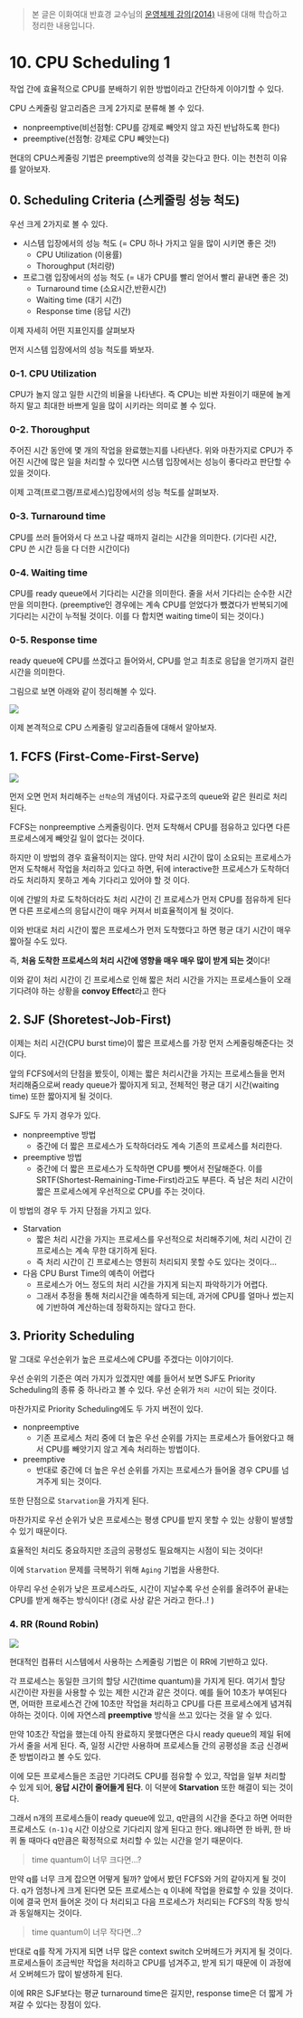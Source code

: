 > 본 글은 이화여대 반효경 교수님의 [운영체제 강의(2014)](http://www.kocw.net/home/search/kemView.do?kemId=1046323) 내용에 대해 학습하고 정리한 내용입니다.


# 10. CPU Scheduling 1

작업 간에 효율적으로 CPU를 분배하기 위한 방법이라고 간단하게 이야기할 수 있다. 

CPU 스케줄링 알고리즘은 크게 2가지로 분류해 볼 수 있다. 

- nonpreemptive(비선점형: CPU를 강제로 빼앗지 않고 자진 반납하도록 한다)
- preemptive(선점형: 강제로 CPU 빼앗는다)

현대의 CPU스케줄링 기법은 preemptive의 성격을 갖는다고 한다. 이는 천천히 이유를 알아보자.

## 0. Scheduling Criteria (스케줄링 성능 척도)

우선 크게 2가지로 볼 수 있다. 

- 시스템 입장에서의 성능 척도 (= CPU 하나 가지고 일을 많이 시키면 좋은 것!)
    - CPU Utilization (이용률)
    - Thoroughput (처리량)
- 프로그램 입장에서의 성능 척도 (= 내가 CPU를 빨리 얻어서 빨리 끝내면 좋은 것)
    - Turnaround time (소요시간,반환시간)
    - Waiting time (대기 시간)
    - Response time (응답 시간)

이제 자세히 어떤 지표인지를 살펴보자

먼저 시스템 입장에서의 성능 척도를 봐보자. 

### 0-1. CPU Utilization

CPU가 놀지 않고 일한 시간의 비율을 나타낸다. 즉 CPU는 비싼 자원이기 때문에 놀게하지 말고 최대한 바쁘게 일을 많이 시키라는 의미로 볼 수 있다. 

### 0-2. Thoroughput

주어진 시간 동안에 몇 개의 작업을 완료했는지를 나타낸다. 위와 마찬가지로 CPU가 주어진 시간에 많은 일을 처리할 수 있다면 시스템 입장에서는 성능이 좋다라고 판단할 수 있을 것이다. 

이제 고객(프로그램/프로세스)입장에서의 성능 척도를 살펴보자. 

### 0-3. Turnaround time

CPU를 쓰러 들어와서 다 쓰고 나갈 때까지 걸리는 시간을 의미한다. (기다린 시간, CPU 쓴 시간 등을 다 더한 시간이다)

### 0-4. Waiting time

CPU를 ready queue에서 기다리는 시간을 의미한다. 줄을 서서 기다리는 순수한 시간만을 의미한다. (preemptive인 경우에는 계속 CPU를 얻었다가 뺐겼다가 반복되기에 기다리는 시간이 누적될 것이다. 이를 다 합치면 waiting time이 되는 것이다.)

### 0-5. Response time

ready queue에 CPU를 쓰겠다고 들어와서, CPU를 얻고 최초로 응답을 얻기까지 걸린 시간을 의미한다. 


그림으로 보면 아래와 같이 정리해볼 수 있다. 

![](https://img1.daumcdn.net/thumb/R1280x0/?scode=mtistory2&fname=https%3A%2F%2Fblog.kakaocdn.net%2Fdn%2FruvCB%2Fbtrcb79EUPo%2FjE9Kl4jokNibMCZE8v3dYk%2Fimg.png)

이제 본격적으로 CPU 스케줄링 알고리즘들에 대해서 알아보자. 

## 1. FCFS (First-Come-First-Serve)

![](https://i.imgur.com/Hh6iSYM.png)


먼저 오면 먼저 처리해주는 `선착순`의 개념이다. 자료구조의 queue와 같은 원리로 처리된다. 

FCFS는 nonpreemptive 스케줄링이다. 먼저 도착해서 CPU를 점유하고 있다면 다른 프로세스에게 빼앗길 일이 없다는 것이다. 

하지만 이 방법의 경우 효율적이지는 않다. 만약 처리 시간이 많이 소요되는 프로세스가 먼저 도착해서 작업을 처리하고 있다고 하면, 뒤에 interactive한 프로세스가 도착하더라도 처리하지 못하고 계속 기다리고 있어야 할 것 이다. 

이에 간발의 차로 도착하더라도 처리 시간이 긴 프로세스가 먼저 CPU를 점유하게 된다면 다른 프로세스의 응답시간이 매우 커져서 비효율적이게 될 것이다. 

이와 반대로 처리 시간이 짧은 프로세스가 먼저 도착했다고 하면 평균 대기 시간이 매우 짧아질 수도 있다. 

즉, **처음 도착한 프로세스의 처리 시간에 영향을 매우 매우 많이 받게 되는 것**이다! 

이와 같이 처리 시간이 긴 프로세스로 인해 짧은 처리 시간을 가지는 프로세스들이 오래 기다려야 하는 상황을 **convoy Effect**라고 한다

## 2. SJF (Shoretest-Job-First)

이제는 처리 시간(CPU burst time)이 짧은 프로세스를 가장 먼저 스케줄링해준다는 것이다. 

앞의 FCFS에서의 단점을 봤듯이, 이제는 짧은 처리시간을 가지는 프로세스들을 먼저 처리해줌으로써 ready queue가 짧아지게 되고, 전체적인 평균 대기 시간(waiting time) 또한 짧아지게 될 것이다. 

SJF도 두 가지 경우가 있다. 

- nonpreemptive 방법
    - 중간에 더 짧은 프로세스가 도착하더라도 계속 기존의 프로세스를 처리한다.
- preemptive 방법
    - 중간에 더 짧은 프로세스가 도착하면 CPU를 뺏어서 전달해준다. 이를 SRTF(Shortest-Remaining-Time-First)라고도 부른다. 즉 남은 처리 시간이 짧은 프로세스에게 우선적으로 CPU를 주는 것이다. 

이 방법의 경우 두 가지 단점을 가지고 있다. 

- Starvation
    - 짧은 처리 시간을 가지는 프로세스를 우선적으로 처리해주기에, 처리 시간이 긴 프로세스는 계속 무한 대기하게 된다. 
    - 즉 처리 시간이 긴 프로세스는 영원히 처리되지 못할 수도 있다는 것이다... 
- 다음 CPU Burst Time의 예측이 어렵다
    - 프로세스가 어느 정도의 처리 시간을 가지게 되는지 파악하기가 어렵다. 
    - 그래서 추정을 통해 처리시간을 예측하게 되는데, 과거에 CPU를 얼마나 썼는지에 기반하여 계산하는데 정확하지는 않다고 한다.  
    
    
## 3. Priority Scheduling 

말 그대로 우선순위가 높은 프로세스에 CPU를 주겠다는 이야기이다. 

우선 순위의 기준은 여러 가지가 있겠지만 예를 들어서 보면 SJF도 Priority Scheduling의 종류 중 하나라고 볼 수 있다. 우선 순위가 `처리 시간`이 되는 것이다.

마찬가지로 Priority Scheduling에도 두 가지 버전이 있다. 

- nonpreemptive
    - 기존 프로세스 처리 중에 더 높은 우선 순위를 가지는 프로세스가 들어왔다고 해서 CPU를 빼앗기지 않고 계속 처리하는 방법이다.
- preemptive
    - 반대로 중간에 더 높은 우선 순위를 가지는 프로세스가 들어올 경우 CPU를 넘겨주게 되는 것이다. 

또한 단점으로 `Starvation`을 가지게 된다. 

마찬가지로 우선 순위가 낮은 프로세스는 평생 CPU를 받지 못할 수 있는 상황이 발생할 수 있기 때문이다. 

효율적인 처리도 중요하지만 조금의 공평성도 필요해지는 시점이 되는 것이다!

이에 `Starvation` 문제를 극복하기 위해 `Aging` 기법을 사용한다. 

아무리 우선 순위가 낮은 프로세스라도, 시간이 지날수록 우선 순위를 올려주어 끝내는 CPU를 받게 해주는 방식이다! (경로 사상 같은 거라고 한다..! )

### 4. RR (Round Robin)

![](https://i.imgur.com/4GsRrdu.png)

현대적인 컴퓨터 시스템에서 사용하는 스케줄링 기법은 이 RR에 기반하고 있다. 

각 프로세스는 동일한 크기의 할당 시간(time quantum)을 가지게 된다. 여기서 할당 시간이란 자원을 사용할 수 있는 제한 시간과 같은 것이다. 예를 들어 10초가 부여된다면, 어떠한 프로세스건 간에 10초만 작업을 처리하고 CPU를 다른 프로세스에게 념겨줘야하는 것이다. 이에 자연스레 **preemptive** 방식을 쓰고 있다는 것을 알 수 있다.

만약 10초간 작업을 했는데 아직 완료하지 못했다면은 다시 ready queue의 제일 뒤에가서 줄을 서게 된다. 즉, 일정 시간만 사용하며 프로세스들 간의 공평성을 조금 신경써준 방법이라고 볼 수도 있다. 

이에 모든 프로세스들은 조금만 기다려도 CPU를 점유할 수 있고, 작업을 일부 처리할 수 있게 되어, **응답 시간이 줄어들게 된다**. 이 덕분에 **Starvation** 또한 해결이 되는 것이다. 

그래서 n개의 프로세스들이 ready queue에 있고, q만큼의 시간을 준다고 하면 어떠한 프로세스도 `(n-1)q` 시간 이상으로 기다리지 않게 된다고 한다. 왜냐하면 한 바퀴, 한 바퀴 돌 때마다 q만큼은 확정적으로 처리할 수 있는 시간을 얻기 때문이다. 

> time quantum이 너무 크다면...?

만약 q를 너무 크게 잡으면 어떻게 될까? 앞에서 봤던 FCFS와 거의 같아지게 될 것이다. q가 엄청나게 크게 된다면 모든 프로세스는 q 이내에 작업을 완료할 수 있을 것이다. 이에 결국 먼저 들어온 것이 다 처리되고 다음 프로세스가 처리되는 FCFS의 작동 방식과 동일해지는 것이다. 

> time quantum이 너무 작다면...?

반대로 q를 작게 가지게 되면 너무 많은 context switch 오버헤드가 커지게 될 것이다. 프로세스들이 조금씩만 작업을 처리하고 CPU를 넘겨주고, 받게 되기 때문에 이 과정에서 오버헤드가 많이 발생하게 된다. 

이에 RR은 SJF보다는 평균 turnaround time은 길지만, response time은 더 짧게 가져갈 수 있다는 장점이 있다. 
